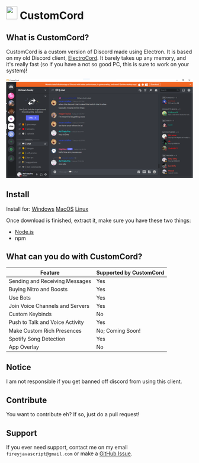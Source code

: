 # <img src="https://github.com/fireyjs/CustomCord/blob/main/logo.png?raw=true" width="30" height="35"> CustomCord
## What is CustomCord?
CustomCord is a custom version of Discord made using Electron. It is based on my old Discord client, [ElectroCord](https://github.com).
It barely takes up any memory, and it's really fast (so if you have a not so good PC, this is sure to work on your system)!

![image](/ecv2.png)

## Install

Install for:
[Windows]()
[MacOS]()
[Linux]()

Once download is finished, extract it, make sure you have these two things:
- [Node.js](https://nodejs.org)
- npm



## What can you do with CustomCord?
| Feature                         | Supported by CustomCord |
|---------------------------------|-------------------------|
| Sending and Receiving Messages  | Yes                     |
| Buying Nitro and Boosts         | Yes                     |
| Use Bots                        | Yes                     |
| Join Voice Channels and Servers | Yes                     |
| Custom Keybinds                 | No                      |
| Push to Talk and Voice Activity | Yes                     |
| Make Custom Rich Presences      | No; Coming Soon!        |
| Spotify Song Detection          | Yes                     |
| App Overlay                     | No                      |

## Notice
I am not responsible if you get banned off discord from using this client.

## Contribute
You want to contribute eh? If so, just do a pull request!

## Support
If you ever need support, contact me on my email ``fireyjavascript@gmail.com`` or make a [GitHub Issue](https://github.com/fireyjs/CustomCord/issues).
